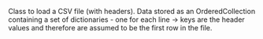 Class to load a CSV file (with headers). Data stored as an OrderedCollection containing a set of dictionaries - one for each line -> keys are the header values and therefore are assumed to be the first row in the file.